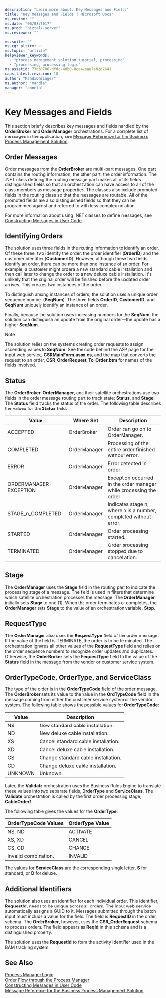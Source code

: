 ```yaml
---
description: "Learn more about: Key Messages and Fields"
title: "Key Messages and Fields | Microsoft Docs"
ms.custom: ""
ms.date: "06/08/2017"
ms.prod: "biztalk-server"
ms.reviewer: ""

ms.suite: ""
ms.tgt_pltfrm: ""
ms.topic: "article"
helpviewer_keywords: 
  - "process management solution tutorial, processing"
  - "processing, processing logic"
ms.assetid: 77db0706-dfdc-48b0-8ca4-bae7ab2d7641
caps.latest.revision: 18
author: "MandiOhlinger"
ms.author: "mandia"
manager: "anneta"
---
```

# Key Messages and Fields
This section briefly describes key messages and fields handled by the **OrderBroker** and **OrderManager** orchestrations. For a complete list of messages in the application, see [Message Reference for the Business Process Management Solution](../core/message-reference-for-the-business-process-management-solution.md).  
  
## Order Messages  
 Order messages from the **OrderBroker** are multi-part messages. One part contains the routing information; the other part, the order information. The .NET class defining the routing message part makes all of its fields distinguished fields so that an orchestration can have access to all of the class members as message properties. The classes also include promoted fields in the routing class so that the messages are routable. All of the promoted fields are also distinguished fields so that they can be programmed against and referred to with less complex notation.  
  
 For more information about using .NET classes to define messages, see [Constructing Messages in User Code](../core/constructing-messages-in-user-code.md).  
  
## Identifying Orders  
 The solution uses three fields in the routing information to identify an order. Of these three, two identify the order: the order identifier (**OrderID**) and the customer identifier (**CustomerID**). However, although these two fields identify an order, there can be more than one instance of an order. For example, a customer might ordera a new standard cable installation and then call later to change the order to a new deluxe cable installation. It's unlikely that the original order will be finished before the updated order arrives. This creates two instances of the order.  
  
 To distinguish among instances of orders, the solution uses a unique order sequence number (**SeqNum**). The three fields **OrderID**, **CustomerID**, and **SeqNum** uniquely identify an instance of an order.  
  
 Finally, because the solution uses increasing numbers for the **SeqNum**, the solution can distinguish an update from the original order—the update has a higher **SeqNum**.  
  
> [!NOTE]
>  The solution relies on the systems creating order requests to assign ascending values to **SeqNum**. See the code behind the ASP page for the input web service, **CSRMainForm.aspx.cs**, and the map that converts the request to an order, **CSR_OrderRequest_To_Order.btm** for names of the fields involved.  
  
## Status  
 The **OrderBroker**, **OrderManager**, and their satellite orchestrations use two fields in the order message routing part to track state: **Status**, and **Stage**. The **Status** field tracks the status of the order. The following table describes the values for the **Status** field.  
  
|Value|Where Set|Description|  
|-----------|---------------|-----------------|  
|ACCEPTED|OrderBroker|Order can go on to OrderManager.|  
|COMPLETED|OrderManager|Processing of the entire order finished without error.|  
|ERROR|OrderManager|Error detected in order.|  
|ORDERMANAGER-EXCEPTION|OrderManager|Exception occurred in the order manager while processing the order.|  
|STAGE_n_COMPLETED|OrderManager|Indicates stage n, where n is a number, completed without error.|  
|STARTED|OrderManager|Order processing started.|  
|TERMINATED|OrderManager|Order processing stopped due to cancellation.|  
  
## Stage  
 The **OrderManager** uses the **Stage** field in the routing part to indicate the processing stage of a message. The field is used in filters that determine which satellite orchestration processes the message. The **OrderManager** initially sets **Stage** to one (1). When the order terminates or completes, the **OrderManager** sets **Stage** to the value of an orchestration variable, **Stop**.  
  
## RequestType  
 The **OrderManager** also uses the **RequestType** field of the order message. If the value of the field is TERMINATE, the order is to be terminated. The orchestration ignores all other values of the **RequestType** field and relies on the order sequence numbers to recognize order updates and duplicates. Otherwise, the **OrderBroker** sets the **RequestType** field to the value of the **Status** field in the message from the vendor or customer service system.  
  
## OrderTypeCode, OrderType, and ServiceClass  
 The type of the order is in the **OrderTypeCode** field of the order message. The **OrderBroker** sets its value to the value in the **OrdTypeCode** field in the message coming from either the customer service system or the vendor system. The following table shows the possible values for **OrderTypeCode**:  
  
|Value|Description|  
|-----------|-----------------|  
|NS|New standard cable installation.|  
|ND|New deluxe cable installation.|  
|XS|Cancel standard cable installation.|  
|XD|Cancel deluxe cable installation.|  
|CS|Change standard cable installation.|  
|CD|Change deluxe cable installation.|  
|UNKNOWN|Unknown.|  
  
 Later, the **Validate** orchestration uses the Business Rules Engine to translate these values into two separate fields, **OrderType** and **ServiceClass**. The **Validate** orchestration is called by the first order processing stage, **CableOrder1**.  
  
 The following table gives the values for the **OrderType**:  
  
|OrderTypeCode Values|OrderType Value|  
|--------------------------|---------------------|  
|NS, ND|ACTIVATE|  
|XS, XD|CANCEL|  
|CS, CD|CHANGE|  
|Invalid combination.|INVALID|  
  
 The values for **ServiceClass** are the corresponding single letter, **S** for standard, or **D** for deluxe.  
  
## Additional Identifiers  
 The solution also uses an identifier for each individual order. This identifier, **RequestId**, needs to be unique across all orders. The input web service automatically assigns a GUID to it. Messages submitted through the batch input must include a value for the field. The field is **RequestID** in the order schema. The **OrderBroker**, however, uses the **CSR_OrderRequest** schema to process orders. The field appears as **ReqId** in this schema and is a distinguished property.  
  
 The solution uses the **RequestId** to form the activity identifier used in the BAM tracking system.  
  
## See Also  
 [Process Manager Logic](../core/process-manager-logic.md)   
 [Order Flow through the Process Manager](../core/order-flow-through-the-process-manager.md)   
 [Constructing Messages in User Code](../core/constructing-messages-in-user-code.md)   
 [Message Reference for the Business Process Management Solution](../core/message-reference-for-the-business-process-management-solution.md)
